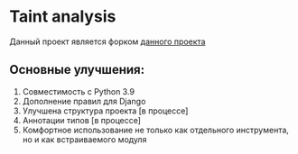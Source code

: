 # Taint analysis

Данный проект является форком [данного проекта](https://github.com/python-security/pyt)

## Основные улучшения:

1. Совместимость с Python 3.9
2. Дополнение правил для Django
3. Улучшена структура проекта [в процессе]
4. Аннотации типов [в процессе]
5. Комфортное использование не только как отдельного инструмента, но и как встраиваемого модуля 